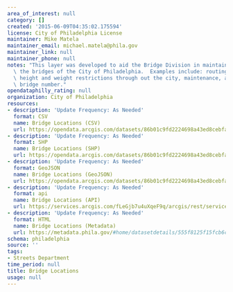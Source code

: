 ```yaml
---
area_of_interest: null
category: []
created: '2015-06-09T04:35:02.175594'
license: City of Philadelphia License
maintainer: Mike Matela
maintainer_email: michael.matela@phila.gov
maintainer_link: null
maintainer_phone: null
notes: "This layer was developed to aid the Bridge Division in maintaining and referencing\
  \ the bridges of the City of Philadelphia.  Examples include: routing trucks with\
  \ height and weight restrictions through out the city, maintenance, and obtaining\
  \ bridge number."
opendataphilly_rating: null
organization: City of Philadelphia
resources:
- description: 'Update Frequency: As Needed'
  format: CSV
  name: Bridge Locations (CSV)
  url: https://opendata.arcgis.com/datasets/86b01c9fd2224698a43ed8cebfac84ec_0.csv
- description: 'Update Frequency: As Needed'
  format: SHP
  name: Bridge Locations (SHP)
  url: https://opendata.arcgis.com/datasets/86b01c9fd2224698a43ed8cebfac84ec_0.zip
- description: 'Update Frequency: As Needed'
  format: GeoJSON
  name: Bridge Locations (GeoJSON)
  url: https://opendata.arcgis.com/datasets/86b01c9fd2224698a43ed8cebfac84ec_0.geojson
- description: 'Update Frequency: As Needed'
  format: api
  name: Bridge Locations (API)
  url: https://services.arcgis.com/fLeGjb7u4uXqeF9q/arcgis/rest/services/Bridge_Locations/FeatureServer/0/query?outFields=*&where=1%3D1
- description: 'Update Frequency: As Needed'
  format: HTML
  name: Bridge Locations (Metadata)
  url: https://metadata.phila.gov/#home/datasetdetails/555f8125f15fcb6c6ed440f6/representationdetails/5571b1a6e4fb1d91393c2109/
schema: philadelphia
source: ''
tags:
- Streets Department
time_period: null
title: Bridge Locations
usage: null
---
```

